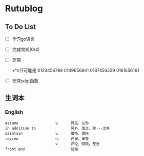 # Rutublog

## To Do List

- [ ] 学习go语言

- [ ] 完成常规(0/4)

- [ ] 研究

    x^n只可能是
    0123456789
    0149656941
    0187456329
    0161656161

- [ ] 研究sdgt函数

## 生词本

### English
```
assume                 v.     假定，认为
in addition to                另外，加之，除···之外
maintain               v.     维持，保持
review                 n.     评审，审查
                       v.     评论，回顾，反思
front end                     前端
```

